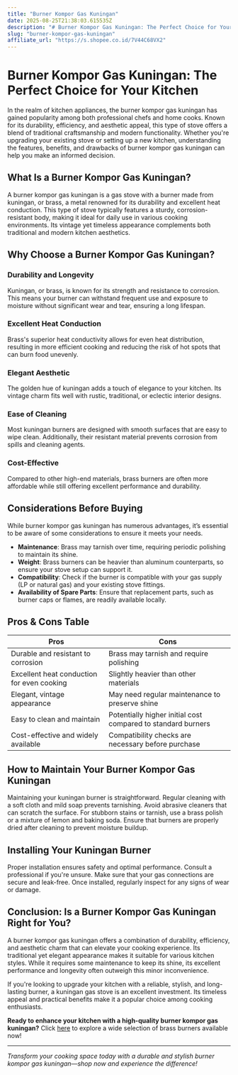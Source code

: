 ```yaml
---
title: "Burner Kompor Gas Kuningan"
date: 2025-08-25T21:38:03.615535Z
description: "# Burner Kompor Gas Kuningan: The Perfect Choice for Your Kitchen..."
slug: "burner-kompor-gas-kuningan"
affiliate_url: "https://s.shopee.co.id/7V44C68VX2"
---
```

# Burner Kompor Gas Kuningan: The Perfect Choice for Your Kitchen

In the realm of kitchen appliances, the burner kompor gas kuningan has gained popularity among both professional chefs and home cooks. Known for its durability, efficiency, and aesthetic appeal, this type of stove offers a blend of traditional craftsmanship and modern functionality. Whether you're upgrading your existing stove or setting up a new kitchen, understanding the features, benefits, and drawbacks of burner kompor gas kuningan can help you make an informed decision.

## What Is a Burner Kompor Gas Kuningan?

A burner kompor gas kuningan is a gas stove with a burner made from kuningan, or brass, a metal renowned for its durability and excellent heat conduction. This type of stove typically features a sturdy, corrosion-resistant body, making it ideal for daily use in various cooking environments. Its vintage yet timeless appearance complements both traditional and modern kitchen aesthetics.

## Why Choose a Burner Kompor Gas Kuningan?

### Durability and Longevity

Kuningan, or brass, is known for its strength and resistance to corrosion. This means your burner can withstand frequent use and exposure to moisture without significant wear and tear, ensuring a long lifespan.

### Excellent Heat Conduction

Brass's superior heat conductivity allows for even heat distribution, resulting in more efficient cooking and reducing the risk of hot spots that can burn food unevenly.

### Elegant Aesthetic

The golden hue of kuningan adds a touch of elegance to your kitchen. Its vintage charm fits well with rustic, traditional, or eclectic interior designs.

### Ease of Cleaning

Most kuningan burners are designed with smooth surfaces that are easy to wipe clean. Additionally, their resistant material prevents corrosion from spills and cleaning agents.

### Cost-Effective

Compared to other high-end materials, brass burners are often more affordable while still offering excellent performance and durability.

## Considerations Before Buying

While burner kompor gas kuningan has numerous advantages, it’s essential to be aware of some considerations to ensure it meets your needs.

- **Maintenance**: Brass may tarnish over time, requiring periodic polishing to maintain its shine.
- **Weight**: Brass burners can be heavier than aluminum counterparts, so ensure your stove setup can support it.
- **Compatibility**: Check if the burner is compatible with your gas supply (LP or natural gas) and your existing stove fittings.
- **Availability of Spare Parts**: Ensure that replacement parts, such as burner caps or flames, are readily available locally.

## Pros & Cons Table

| Pros                                              | Cons                                               |
|---------------------------------------------------|---------------------------------------------------|
| Durable and resistant to corrosion              | Brass may tarnish and require polishing        |
| Excellent heat conduction for even cooking      | Slightly heavier than other materials           |
| Elegant, vintage appearance                      | May need regular maintenance to preserve shine |
| Easy to clean and maintain                       | Potentially higher initial cost compared to standard burners |
| Cost-effective and widely available              | Compatibility checks are necessary before purchase |

## How to Maintain Your Burner Kompor Gas Kuningan

Maintaining your kuningan burner is straightforward. Regular cleaning with a soft cloth and mild soap prevents tarnishing. Avoid abrasive cleaners that can scratch the surface. For stubborn stains or tarnish, use a brass polish or a mixture of lemon and baking soda. Ensure that burners are properly dried after cleaning to prevent moisture buildup.

## Installing Your Kuningan Burner

Proper installation ensures safety and optimal performance. Consult a professional if you're unsure. Make sure that your gas connections are secure and leak-free. Once installed, regularly inspect for any signs of wear or damage.

## Conclusion: Is a Burner Kompor Gas Kuningan Right for You?

A burner kompor gas kuningan offers a combination of durability, efficiency, and aesthetic charm that can elevate your cooking experience. Its traditional yet elegant appearance makes it suitable for various kitchen styles. While it requires some maintenance to keep its shine, its excellent performance and longevity often outweigh this minor inconvenience.

If you're looking to upgrade your kitchen with a reliable, stylish, and long-lasting burner, a kuningan gas stove is an excellent investment. Its timeless appeal and practical benefits make it a popular choice among cooking enthusiasts.

**Ready to enhance your kitchen with a high-quality burner kompor gas kuningan?** Click [here](https://s.shopee.co.id/7V44C68VX2) to explore a wide selection of brass burners available now!

---

*Transform your cooking space today with a durable and stylish burner kompor gas kuningan—shop now and experience the difference!*